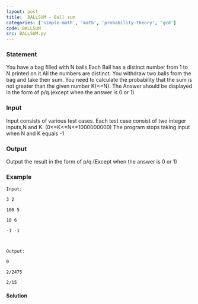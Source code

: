 ```yaml
---
layout: post
title:  BALLSUM - Ball sum
categories: ['simple-math', 'math', 'probability-theory', 'gcd']
code: BALLSUM
src: BALLSUM.py
---
```


### **Statement**

You have a bag filled with N balls.Each Ball has a distinct number from 1 to N
printed on it.All the numbers are distinct. You withdraw two balls from the
bag and take their sum. You need to calculate the probability that the sum is
not greater than the given number K(<=N). The Answer should be displayed in
the form of p/q.(except when the answer is 0 or 1)

### Input

Input consists of various test cases. Each test case consist of two integer
inputs,N and K. (0<=K<=N<=1000000000) The program stops taking input when N
and K equals -1

### Output

Output the result in the form of p/q.(Except when the answer is 0 or 1)

### Example

    
    
    Input:
    3 2
    100 5
    10 6
    -1 -1
    
    Output:
    0
    2/2475
    2/15
    
    



#### **Solution**



